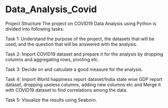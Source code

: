 # Data_Analysis_Covid
Project Structure
The project on COVID19 Data Analysis using Python is divided into following tasks:

Task 1: Understand the purpose of the project, the datasets that will be used, and the question that will be answered with the analysis.

Task 2: Import COVID19 dataset and prepare it for the analysis by dropping columns and aggregating rows, pivoting etc.

Task 3: Decide on and calculate a good measure for the analysis.

Task 4: Import World happiness report dataset/India state wise GDP report dataset, dropping useless columns, adding new columns etc and Merge it with COVID19 dataset to find correlations among the data.

Task 5: Visualize the results using Seaborn.
